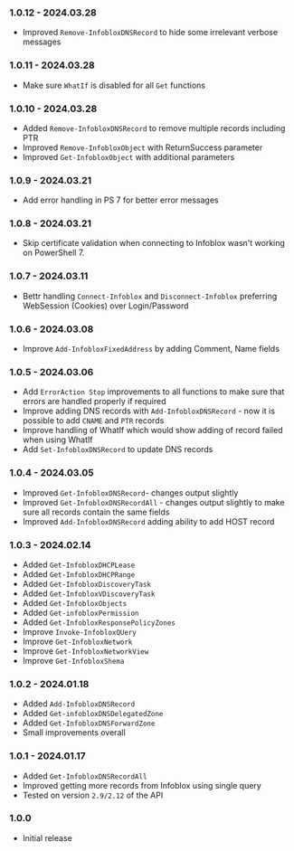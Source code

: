 ﻿### 1.0.12 - 2024.03.28
- Improved `Remove-InfobloxDNSRecord` to hide some irrelevant verbose messages

### 1.0.11 - 2024.03.28
- Make sure `WhatIf` is disabled for all `Get` functions

### 1.0.10 - 2024.03.28
- Added `Remove-InfobloxDNSRecord` to remove multiple records including PTR
- Improved `Remove-InfobloxObject` with ReturnSuccess parameter
- Improved `Get-InfobloxObject` with additional parameters

### 1.0.9 - 2024.03.21
- Add error handling in PS 7 for better error messages

### 1.0.8 - 2024.03.21
- Skip certificate validation when connecting to Infoblox wasn't working on PowerShell 7.

### 1.0.7 - 2024.03.11
- Bettr handling `Connect-Infoblox` and `Disconnect-Infoblox` preferring WebSession (Cookies) over Login/Password

### 1.0.6 - 2024.03.08
- Improve `Add-InfobloxFixedAddress` by adding Comment, Name fields

### 1.0.5 - 2024.03.06
- Add `ErrorAction Stop` improvements to all functions to make sure that errors are handled properly if required
- Improve adding DNS records with `Add-InfobloxDNSRecord` - now it is possible to add `CNAME` and `PTR` records
- Improve handling of WhatIf which would show adding of record failed when using WhatIf
- Add `Set-InfobloxDNSRecord` to update DNS records

### 1.0.4 - 2024.03.05
- Improved `Get-InfobloxDNSRecord`- changes output slightly
- Improved `Get-InfobloxDNSRecordAll` - changes output slightly to make sure all records contain the same fields
- Improved `Add-InfobloxDNSRecord` adding ability to add HOST record

### 1.0.3 - 2024.02.14
- Added `Get-InfobloxDHCPLease`
- Added `Get-InfobloxDHCPRange`
- Added `Get-InfobloxDiscoveryTask`
- Added `Get-InfobloxVDiscoveryTask`
- Added `Get-InfobloxObjects`
- Added `Get-infobloxPermission`
- Added `Get-InfobloxResponsePolicyZones`
- Improve `Invoke-InfobloxQUery`
- Improve `Get-InfobloxNetwork`
- Improve `Get-InfobloxNetworkView`
- Improve `Get-InfobloxShema`

### 1.0.2 - 2024.01.18
- Added `Add-InfobloxDNSRecord`
- Added `Get-infobloxDNSDelegatedZone`
- Added `Get-InfobloxDNSForwardZone`
- Small improvements overall

### 1.0.1 - 2024.01.17
- Added `Get-InfobloxDNSRecordAll`
- Improved getting more records from Infoblox using single query
- Tested on version `2.9/2.12` of the API

### 1.0.0
- Initial release